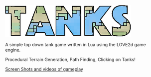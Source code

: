 ![TANKS](/images/logo.png?raw=true)

A simple top down tank game written in Lua using the LOVE2d game engine. 

Procedural Terrain Generation, Path Finding, Clicking on Tanks!

[Screen Shots and videos of gameplay](https://goo.gl/photos/HhCV1R9P9C4usTf16)
